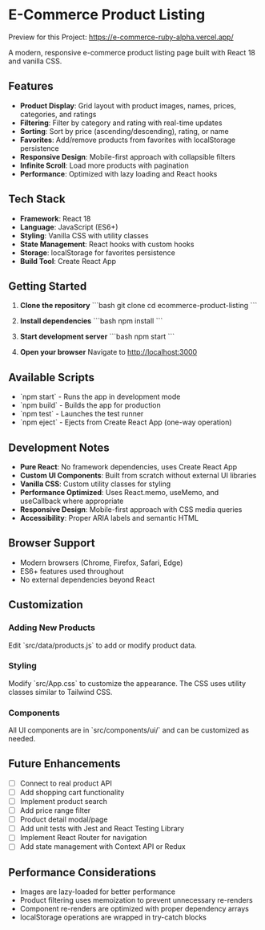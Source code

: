 # E-Commerce Product Listing

Preview for this Project: https://e-commerce-ruby-alpha.vercel.app/

A modern, responsive e-commerce product listing page built with React 18 and vanilla CSS.

## Features

- **Product Display**: Grid layout with product images, names, prices, categories, and ratings
- **Filtering**: Filter by category and rating with real-time updates
- **Sorting**: Sort by price (ascending/descending), rating, or name
- **Favorites**: Add/remove products from favorites with localStorage persistence
- **Responsive Design**: Mobile-first approach with collapsible filters
- **Infinite Scroll**: Load more products with pagination
- **Performance**: Optimized with lazy loading and React hooks

## Tech Stack

- **Framework**: React 18
- **Language**: JavaScript (ES6+)
- **Styling**: Vanilla CSS with utility classes
- **State Management**: React hooks with custom hooks
- **Storage**: localStorage for favorites persistence
- **Build Tool**: Create React App

## Getting Started

1. **Clone the repository**
   \`\`\`bash
   git clone <repository-url>
   cd ecommerce-product-listing
   \`\`\`

2. **Install dependencies**
   \`\`\`bash
   npm install
   \`\`\`

3. **Start development server**
   \`\`\`bash
   npm start
   \`\`\`

4. **Open your browser**
   Navigate to [http://localhost:3000](http://localhost:3000)

## Available Scripts

- \`npm start\` - Runs the app in development mode
- \`npm build\` - Builds the app for production
- \`npm test\` - Launches the test runner
- \`npm eject\` - Ejects from Create React App (one-way operation)

## Development Notes

- **Pure React**: No framework dependencies, uses Create React App
- **Custom UI Components**: Built from scratch without external UI libraries
- **Vanilla CSS**: Custom utility classes for styling
- **Performance Optimized**: Uses React.memo, useMemo, and useCallback where appropriate
- **Responsive Design**: Mobile-first approach with CSS media queries
- **Accessibility**: Proper ARIA labels and semantic HTML

## Browser Support

- Modern browsers (Chrome, Firefox, Safari, Edge)
- ES6+ features used throughout
- No external dependencies beyond React

## Customization

### Adding New Products
Edit \`src/data/products.js\` to add or modify product data.

### Styling
Modify \`src/App.css\` to customize the appearance. The CSS uses utility classes similar to Tailwind CSS.

### Components
All UI components are in \`src/components/ui/\` and can be customized as needed.

## Future Enhancements

- [ ] Connect to real product API
- [ ] Add shopping cart functionality
- [ ] Implement product search
- [ ] Add price range filter
- [ ] Product detail modal/page
- [ ] Add unit tests with Jest and React Testing Library
- [ ] Implement React Router for navigation
- [ ] Add state management with Context API or Redux

## Performance Considerations

- Images are lazy-loaded for better performance
- Product filtering uses memoization to prevent unnecessary re-renders
- Component re-renders are optimized with proper dependency arrays
- localStorage operations are wrapped in try-catch blocks

